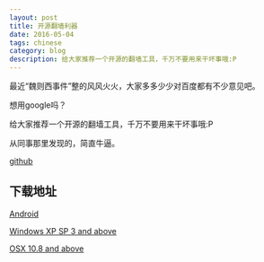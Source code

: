 ```yaml
---
layout: post
title: 开源翻墙利器
date: 2016-05-04
tags: chinese
category: blog
description: 给大家推荐一个开源的翻墙工具，千万不要用来干坏事哦:P
---
```


最近“魏则西事件”整的风风火火，大家多多少少对百度都有不少意见吧。

想用google吗？

给大家推荐一个开源的翻墙工具，千万不要用来干坏事哦:P

从同事那里发现的，简直牛逼。

[github](https://github.com/getlantern/lantern)


下载地址
--------

[Android](https://raw.githubusercontent.com/getlantern/lantern-binaries/master/lantern-installer-beta.apk)

[Windows XP SP 3 and above](https://raw.githubusercontent.com/getlantern/lantern-binaries/master/lantern-installer-beta.exe)

[OSX 10.8 and above](https://raw.githubusercontent.com/getlantern/lantern-binaries/master/lantern-installer-beta.dmg)